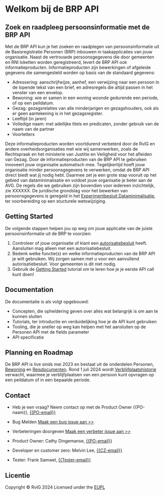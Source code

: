 # Welkom bij de BRP API
## Zoek en raadpleeg persoonsinformatie met de BRP API

Met de BRP API kun je het zoeken en raadplegen van persoonsinformatie uit de Basisregistratie Personen (BRP) inbouwen in taakapplicaties van jouw organisatie. Naast de vertrouwde persoonsgegevens die door gemeenten en RNI loketten worden geregistreerd, levert de BRP API ook informatieproducten. Informatieproducten zijn bewerkingen of afgeleide gegevens die samengesteld worden op basis van de standaard gegevens:
- Adressering: aanschrijfwijze, aanhef, een verwijzing naar een persoon in de lopende tekst van een brief, en adresregels die altijd passen in het venster van een envelop.
- Bewoning: wie er samen in een woning woonde gedurende een periode, of op een peildatum.
- Gezag: gezagsrelaties van alle minderjarigen en gezagshouders, ook als er geen aantekening is in het gezagsregister.  
- Leeftijd (in jaren)
- Volledige naam: met adellijke titels en predicaten, zonder gebruik van de naam van de partner
- Voorletters
  
Deze informatieproducten worden voortdurend verbeterd door de RvIG en andere overheidsorganisaties met wie wij samenwerken, zoals de Rechtspraak en het ministerie van Justitie en Veiligheid voor het afleiden van Gezag. Door de informatieproducten van de BRP API te gebruiken innoveert jouw organisatie automatisch mee. Tegelijkertijd hoeft jouw organisatie minder persoonsgegevens te verwerken, omdat de BRP API direct biedt wat jij nodig hebt. Daarmee zet je een grote stap vooruit op het gebied van dataminimalisatie en voldoet jouw organisatie je beter aan de AVG. De regels die we gebruiken zijn bovendien voor iedereen inzichtelijk, zie XXXXXX.
De juridische grondslag voor het bewerken van persoonsgegevens is geregeld in het [Experimentbesluit Dataminimalisatie](https://zoek.officielebekendmakingen.nl/stb-2024-96.html), ter voorbereiding op een stucturele wetswijziging.

## Getting Started
De volgende stappen helpen jou op weg om jouw applicatie van de juiste persoonsinformatie uit de BRP te voorzien:
1. Controleer of jouw organisatie of klant een [autorisatiebesluit](https://publicaties.rvig.nl/Besluiten_en_modelautorisaties/Besluiten/BRP_besluiten) heeft. Aansluiten mag alleen met een autorisatiebesluit.
2. Bedenk welke functie(s) en welke informatieproducten van de BRP API je wilt gebruiken. Wij zorgen samen met u voor een aanvullend autorisatiebesluit. Voor gemeenten is dit niet nodig.
3. Gebruik de [Getting Started](getting-started) tutorial om te leren hoe je je eerste API call kunt doen!

## Documentation
De documentatie is als volgt opgebouwd:

- Concepten, die opheldering geven over alles wat belangrijk is om aan te kunnen sluiten
- Tutorials, ter introductie en verduidelijking hoe je de API kunt gebruiken
- Tooling, die je sneller op weg kan helpen met het aansluiten op de Personen API met de fields parameter
- API specificatie

## Planning en Roadmap
De BRP API is live sinds mei 2023 en bestaat uit de onderdelen Personen, [Bewoning]({{pagesBaseUrl}}/Haal-Centraal-BRP-bewoning) en [Reisdocumenten]({{pagesBaseUrl}}/Haal-Centraal-Reisdocumenten-bevragen). Rond 1 juli 2024 wordt [Verblijfplaatshistorie]({{pagesBaseUrl}}/Haal-Centraal-BRP-historie-bevragen) verwacht, waarmee je verblijfplaatsen van een persoon kunt opvragen op een peildatum of in een bepaalde periode. 

## Contact
* Heb je een vraag? Neem contact op met de Product Owner {{PO-naam}}, [{{PO-email}}](mailto:{{PO-email}}) 
* Bug Melden
  [Maak een bug issue aan >>](https://github.com/BRP-API/Haal-Centraal-BRP-bevragen/issues/new?assignees=&labels=bug&template=bug_report.md&title=)
* Verbeteringen doorgeven
  [Maak een verbeter issue aan >>](https://github.com/BRP-API/Haal-Centraal-BRP-bevragen/issues/new?assignees=&labels=enhancement&template=enhancement.md&title=)

* Product Owner: Cathy Dingemanse, [{{PO-email}}](mailto:{{PO-email}})
* Developer en customer zero: Melvin Lee, [{{CZ-email}}](mailto:{{CZ-email}})
* Tester: Frank Samwel, [{{Tester-email}}](mailto:{{Tester-email}})

## Licentie
Copyright &copy; RvIG 2024
Licensed under the [EUPL]({{mainBranchUrl}}/LICENCE.md)
